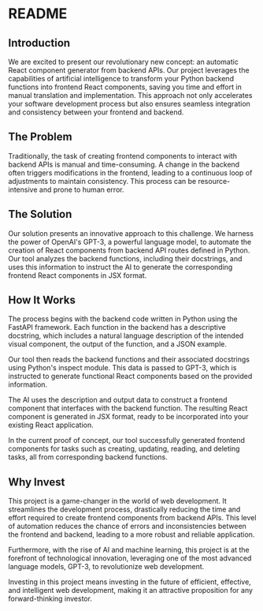 # README

## Introduction
We are excited to present our revolutionary new concept: an automatic React component generator from backend APIs. Our project leverages the capabilities of artificial intelligence to transform your Python backend functions into frontend React components, saving you time and effort in manual translation and implementation. This approach not only accelerates your software development process but also ensures seamless integration and consistency between your frontend and backend.

## The Problem
Traditionally, the task of creating frontend components to interact with backend APIs is manual and time-consuming. A change in the backend often triggers modifications in the frontend, leading to a continuous loop of adjustments to maintain consistency. This process can be resource-intensive and prone to human error.

## The Solution
Our solution presents an innovative approach to this challenge. We harness the power of OpenAI's GPT-3, a powerful language model, to automate the creation of React components from backend API routes defined in Python. Our tool analyzes the backend functions, including their docstrings, and uses this information to instruct the AI to generate the corresponding frontend React components in JSX format.

## How It Works
The process begins with the backend code written in Python using the FastAPI framework. Each function in the backend has a descriptive docstring, which includes a natural language description of the intended visual component, the output of the function, and a JSON example.

Our tool then reads the backend functions and their associated docstrings using Python's inspect module. This data is passed to GPT-3, which is instructed to generate functional React components based on the provided information.

The AI uses the description and output data to construct a frontend component that interfaces with the backend function. The resulting React component is generated in JSX format, ready to be incorporated into your existing React application. 

In the current proof of concept, our tool successfully generated frontend components for tasks such as creating, updating, reading, and deleting tasks, all from corresponding backend functions.

## Why Invest
This project is a game-changer in the world of web development. It streamlines the development process, drastically reducing the time and effort required to create frontend components from backend APIs. This level of automation reduces the chance of errors and inconsistencies between the frontend and backend, leading to a more robust and reliable application.

Furthermore, with the rise of AI and machine learning, this project is at the forefront of technological innovation, leveraging one of the most advanced language models, GPT-3, to revolutionize web development.

Investing in this project means investing in the future of efficient, effective, and intelligent web development, making it an attractive proposition for any forward-thinking investor.